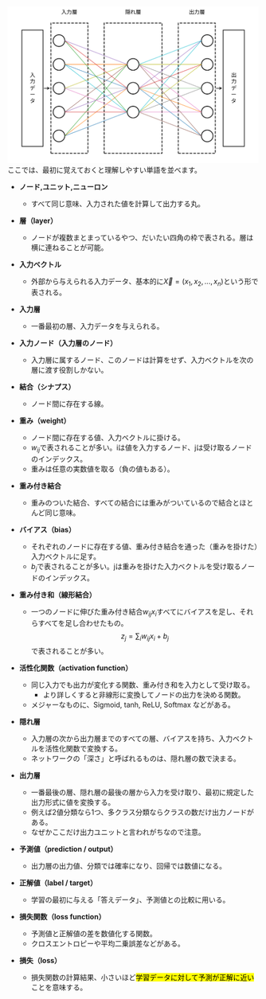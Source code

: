 ![nn_terms_jp](nn_terms_jp.png)
ここでは、最初に覚えておくと理解しやすい単語を並べます。

- **ノード,ユニット,ニューロン**
	- すべて同じ意味、入力された値を計算して出力する丸。

- **層（layer）**
	- ノードが複数まとまっているやつ、だいたい四角の枠で表される。層は横に連ねることが可能。

- **入力ベクトル**
	- 外部から与えられる入力データ、基本的に$\vec{X}=(x_{1},x_{2},...,x_{n})$という形で表される。

- **入力層**
	- 一番最初の層、入力データを与えられる。

- **入力ノード（入力層のノード）**
	- 入力層に属するノード、このノードは計算をせず、入力ベクトルを次の層に渡す役割しかない。

- **結合（シナプス）**
	- ノード間に存在する線。

- **重み（weight）**
	- ノード間に存在する値、入力ベクトルに掛ける。
	- $w_{ij}$で表されることが多い。iは値を入力するノード、jは受け取るノードのインデックス。
	- 重みは任意の実数値を取る（負の値もある）。
- **重み付き結合**
	- 重みのついた結合、すべての結合には重みがついているので結合とほとんど同じ意味。
- **バイアス（bias）**
	- それぞれのノードに存在する値、重み付き結合を通った（重みを掛けた）入力ベクトルに足す。
	- $b_{j}$で表されることが多い。jは重みを掛けた入力ベクトルを受け取るノードのインデックス。
- **重み付き和（線形結合）**
	- 一つのノードに伸びた重み付き結合$w_{ij}x_{i}$すべてにバイアスを足し、それらすべてを足し合わせたもの。
$$
z_{j}=\sum_{i}w_{ij}x_{i}+b_{j}
$$
で表されることが多い。
- **活性化関数（activation function）**
	- 同じ入力でも出力が変化する関数、重み付き和を入力として受け取る。
		- より詳しくすると非線形に変換してノードの出力を決める関数。
	- メジャーなものに、Sigmoid, tanh, ReLU, Softmax などがある。
- **隠れ層**
	- 入力層の次から出力層までのすべての層、バイアスを持ち、入力ベクトルを活性化関数で変換する。
	- ネットワークの「深さ」と呼ばれるものは、隠れ層の数で決まる。
- **出力層**
	- 一番最後の層、隠れ層の最後の層から入力を受け取り、最初に規定した出力形式に値を変換する。
	- 例えば2値分類なら1つ、多クラス分類ならクラスの数だけ出力ノードがある。
	- なぜかここだけ出力ユニットと言われがちなので注意。
- **予測値（prediction / output）**
	- 出力層の出力値、分類では確率になり、回帰では数値になる。
- **正解値（label / target）**
	- 学習の最初に与える「答えデータ」、予測値との比較に用いる。
- **損失関数（loss function）**
	- 予測値と正解値の差を数値化する関数。
	- クロスエントロピーや平均二乗誤差などがある。
- **損失（loss）**
	- 損失関数の計算結果、小さいほど<mark>学習データに対して予測が正解に近い</mark>ことを意味する。